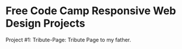 # Free Code Camp Responsive Web Design Projects

Project #1: Tribute-Page: Tribute Page to my father.

